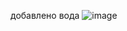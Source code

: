 добавлено вода 
![image](https://github.com/user-attachments/assets/befed89a-5f90-4ffc-86db-86e74614d8e1)

